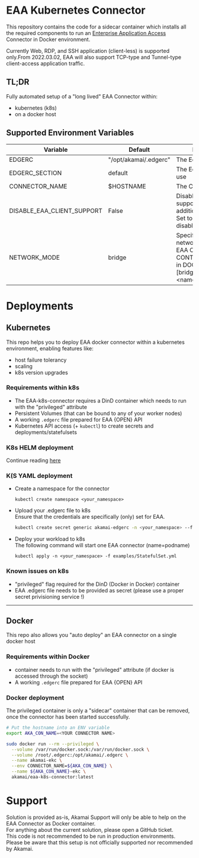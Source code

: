 # EAA Kubernetes Connector
This repository contains the code for a sidecar container which installs all the required components to run an [Enterprise Application Access](https://www.akamai.com/products/enterprise-application-access) Connector in Docker environment. 

Currently Web, RDP, and SSH application (client-less) is supported only.From 2022.03.02, EAA will also support TCP-type and Tunnel-type client-access application traffic.


## TL;DR
Fully automated setup of a "long lived" EAA Connector within:
- kubernetes (k8s)
- on a docker host


## Supported Environment Variables 

| Variable                   | Default               | Description                                                                                                                               |
|----------------------------|-----------------------|-------------------------------------------------------------------------------------------------------------------------------------------|
| EDGERC                     | "/opt/akamai/.edgerc" | The EdgeRC File to use                                                                                                                    |
| EDGERC_SECTION             | default               | The EdgeRC Section to use                                                                                                                 | 
| CONNECTOR_NAME             | $HOSTNAME             | The Connector name                                                                                                                        |
| DISABLE_EAA_CLIENT_SUPPORT | False                 | Disabling EAA Client support by removing additional capabilities <br>Set to "True" to disable.                                            | 
| NETWORK_MODE               | bridge                | Specify the desired network mode for the EAA CONNECTOR CONTAINER (Only use in DOCKER ENV) [bridge,none,container:<name\|id>,host,ports]   | 

# Deployments
## Kubernetes
This repo helps you to deploy EAA docker connector within a kubernetes environment, enabling features like:
 - host failure tolerancy
 - scaling
 - k8s version upgrades

### Requirements within k8s
- The EAA-k8s-connector requires a DinD container which needs to run with the "privileged" attribute
- Persistent Volumes (that can be bound to any of your worker nodes)
- A working `.edgerc` file prepared for EAA {OPEN} API
- Kubernetes API access (+ `kubectl`) to create secrets and deployments/statefulsets

### K8s HELM deployment  
Continue reading [here](helm/README.md)

### K(S YAML deployment
- Create a namespace for the connector  
  ```text
  kubectl create namespace <your_namespace>
  ```

- Upload your .edgerc file to k8s  
  Ensure that the credentials are specifically (only) set for EAA.
    ```bash
    kubectl create secret generic akamai-edgerc -n <your_namespace> --from-file=edgerc=/home/username/.edgerc
    ```

- Deploy your workload to k8s  
The following command will start one EAA connector (name=podname)
  ```text
  kubectl apply -n <your_namespace> -f examples/StatefulSet.yml
  ```
  
### Known issues on k8s

- "privileged" flag required for the DinD (Docker in Docker) container
- EAA .edgerc file needs to be provided as secret (please use a proper secret privisioning service !)
---

## Docker
This repo also allows you "auto deploy" an EAA connector on a single docker host

### Requirements within Docker
- container needs to run with the "privileged" attribute (if docker is accessed through the socket)
- A working `.edgerc` file prepared for EAA {OPEN} API

### Docker deployment
The privileged container is only a "sidecar" container that can be removed, once the connector has been started successfully.
```bash
# Put the hostname into an ENV variable 
export AKA_CON_NAME=<YOUR CONNECTOR NAME>

sudo docker run --rm --privileged \
  --volume /var/run/docker.sock:/var/run/docker.sock \
  --volume /root/.edgerc:/opt/akamai/.edgerc \
  --name akamai-ekc \
  --env CONNECTOR_NAME=${AKA_CON_NAME} \
  --name ${AKA_CON_NAME}-ekc \
  akamai/eaa-k8s-connector:latest
```

# Support
Solution is provided as-is, Akamai Support will only be able to help on the EAA Connector as Docker container.  
For anything about the current solution, please open a GitHub ticket.  
This code is not recommended to be run in production environments.  
Please be aware that this setup is not officially supported nor recommended by Akamai. 
